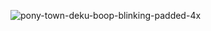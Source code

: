 ![pony-town-deku-boop-blinking-padded-4x](https://github.com/user-attachments/assets/e753584b-7bc1-4fb4-8927-db256fe48292)
